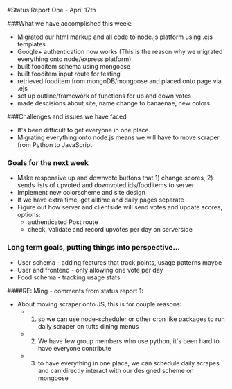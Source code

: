 #Status Report One - April 17th

###What we have accomplished this week:
* Migrated our html markup and all code to node.js platform using .ejs templates
* Google+ authentication now works (This is the reason why we migrated everything onto node/express platform)
* built fooditem schema using mongoose
* built fooditem input route for testing
* retrieved fooditem from mongoDB/mongoose and placed onto page via .ejs
* set up outline/framework of functions for up and down votes
* made descisions about site, name change to banaenae, new colors

###Challenges and issues we have faced
* It's been difficult to get everyone in one place.
* Migrating everything onto node.js means we will have to move scraper from Python to JavaScript

### Goals for the next week
* Make responsive up and downvote buttons that 1) change scores, 2) sends lists of upvoted and downvoted ids/fooditems to server
* Implement new colorscheme and site design
* If we have extra time, get alltime and daily pages separate
* Figure out how server and clientside will send votes and update scores, options:
    * authenticated Post route
    * check, validate and record upvotes per day on serverside

### Long term goals, putting things into perspective...
* User schema - adding features that track points, usage patterns maybe
* User and frontend - only allowing one vote per day
* Food schema - tracking usage stats

####RE: Ming - comments from status report 1:
* About moving scraper onto JS, this is for couple reasons:
    * 1) so we can use node-scheduler or other cron like packages to run daily scraper on tufts dining menus
    * 2) We have few group members who use python, it's been hard to have everyone contribute
    * 3) to have everything in one place, we can schedule daily scrapes and can directly interact with our designed scheme on mongoose
